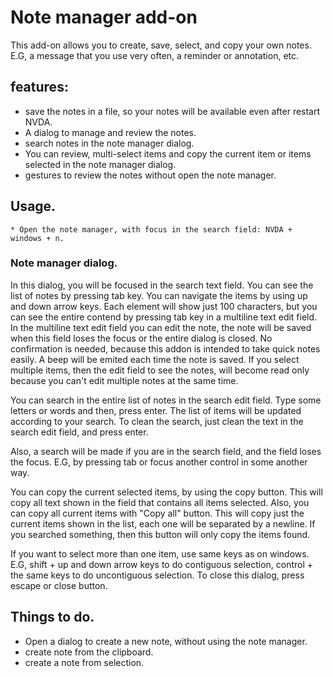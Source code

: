 # Note manager add-on

This add-on allows you to create, save, select, and copy your own notes. E.G, a message that you use very often, a reminder or annotation, etc.
## features:

* save the notes in a file, so your notes will be available even after restart NVDA.
* A dialog to manage and review the notes.
* search notes in the note manager dialog.
* You can review, multi-select items and copy the current item or items selected in the note manager dialog.
* gestures to review the notes without open the note manager.

## Usage.
	
	* Open the note manager, with focus in the search field: NVDA + windows + n.

### Note manager dialog.

In this dialog, you will be focused in the search text field. You can see the list of notes by pressing tab key. You can navigate the items by using up and down arrow keys. Each element will show just 100 characters, but you can see the entire contend by pressing tab key in a multiline text edit field.
In the multiline text edit field you can edit the note, the note will be saved when this field loses the focus or the entire dialog is closed. No confirmation is needed, because this addon is intended to take quick notes easily. A beep will be emited each time the note is saved. If you select multiple items, then the edit field to see the notes, will become read only because you can't edit multiple notes at the same time.

You can search in the entire list of notes in the search edit field. Type some letters or words and then, press enter. The list of items will be updated according to your search. To clean the search, just clean the text in the search edit field, and press enter.

Also, a search will be made if you are in the search field, and the field loses the focus. E.G, by pressing tab or focus another control in some another way.

You can copy the current selected items, by using the copy button. This will copy all text shown in the field that contains all items selected.
Also, you can copy all current items with "Copy all" button. This will copy just the current items shown in the list, each one will be separated by a newline. If you searched something, then this button will only copy the items found.

If you want to select more than one item, use same keys as on windows. E.G, shift + up and down arrow keys to do contiguous selection, control + the same keys to do uncontiguous selection.
To close this dialog, press escape or close button.

## Things to do.

* Open a dialog to create a new note, without using the note manager.
* create note from the clipboard.
* create a note from selection.
